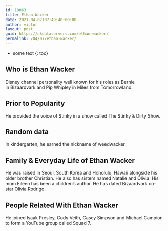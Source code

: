 ```yaml
---
id: 10063
title: Ethan Wacker
date: 2021-04-07T07:49:40+00:00
author: victor
layout: post
guid: https://ukdataservers.com/ethan-wacker/
permalink: /04/07/ethan-wacker/
---
```


* some text
{: toc}


## Who is Ethan Wacker



Disney channel personality well known for his roles as Bernie in Bizaardvark and Pip Whipley in Miles from Tomorrowland. 

                
                
                
## Prior to Popularity



He provided the voice of Stinky in a show called The Stinky & Dirty Show. 

                
                
                
## Random data



In kindergarten, he earned the nickname of weedwacker. 

                
                
                
## Family & Everyday Life of Ethan Wacker



He was raised in Seoul, South Korea and Honolulu, Hawaii alongside his older brother Christian. He also has sisters named Natalie and Olivia. His mom Eileen has been a children&#8217;s author. He has dated Bizaardvark co-star Olivia Rodrigo.

                
                
                
## People Related With Ethan Wacker



He joined Isaak Presley, Cody Veith, Casey Simpson and Michael Campion to form a YouTube group called Squad 7. 

                
              
            
          
          
          